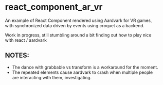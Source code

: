 # react_component_ar_vr
An example of React Component rendered using Aardvark for VR games, with synchronized data driven by events using croquet as a backend.

Work in progress, still stumbling around a bit finding out how to play nice with react / aardvark

## NOTES:

- The dance with grabbable vs transform is a workaround for the moment.
- The repeated elements cause aardvark to crash when multiple people are interacting with them, investigating.
